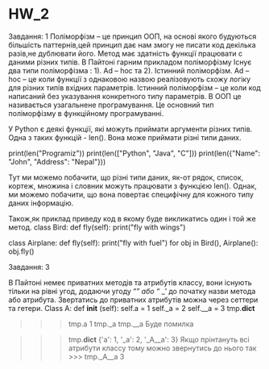 # HW_2
Завдання: 1
Поліморфізм – це принцип ООП, на основі якого будуються більшість паттернів,цей принцип дає нам змогу не писати код декілька разів,не дублювати його. Метод має здатність функції працювати с даними різних типів. 
В Пайтоні гарним прикладом поліморфізму
Існує два типи поліморфізма : 1). Ad – hoc та 2). Істинний поліморфізм.
Ad – hoc – це коли функції з однаковою назвою реалізовують схожу логіку для різних типів вхідних параметрів.
Істинний поліморфізм – це коли код написаний без указування конкретного типу параметрів. В ООП це називається узагальнене програмування. Це основний тип поліморфізму в функційному програмуванні.

У Python є деякі функції, які можуть приймати аргументи різних типів.
Одна з таких функцій - len(). Вона може приймати різні типи даних.

print(len("Programiz"))
print(len(["Python", "Java", "C"]))
print(len({"Name": "John", "Address": "Nepal"}))

Тут ми можемо побачити, що різні типи даних, як-от рядок, список, кортеж, множина і словник можуть працювати з функцією len(). Однак, ми можемо побачити, що вона повертає специфічну для кожного типу даних інформацію.

Також,як приклад приведу код в якому буде викликатись один і той же метод. 
class Bird:
    def fly(self):
        print("fly with wings")
  
class Airplane:
    def fly(self):
        print("fly with fuel")
for obj in Bird(), Airplane():
    obj.fly()

Завдання: 3

В Пайтоні немеє приватних методів та атрибутів классу, вони існують тільки на рівні угод,
додаючи угоду “_” або “_ _’ до початку назви метода або атрибута.
Звертатись до приватних атрибутів можна через  сеттери та гетери.
Class A:
           def __init__ (self):
                        self.a = 1
                        self._a = 2
                        self.__a = 3
tmp.__dict__ 
>>> tmp.a
1
>>> tmp._a
tmp.__a
Буде помилка

>>> tmp.__dict__
{'a': 1, '_a': 2, '_A__a': 3}
Якщо прінтануть всі атрибути классу
тому можно звернутись до нього так >>> tmp._A__a
3

